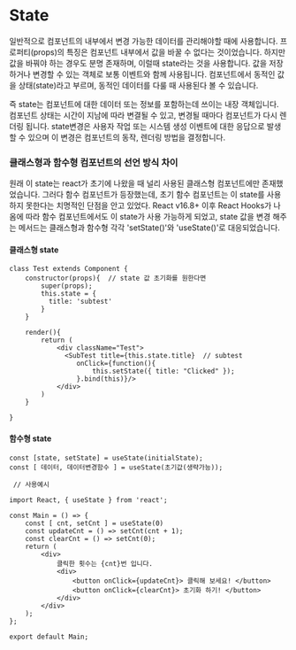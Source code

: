 # State

일반적으로 컴포넌트의 내부에서 변경 가능한 데이터를 관리해야할 때에 사용합니다. 
프로퍼티(props)의 특징은 컴포넌트 내부에서 값을 바꿀 수 없다는 것이었습니다.
하지만 값을 바꿔야 하는 경우도 분명 존재하며, 이럴때 state라는 것을 사용합니다.
값을 저장하거나 변경할 수 있는 객체로 보통 이벤트와 함께 사용됩니다. 
컴포넌트에서 동적인 값을 상태(state)라고 부르며, 동적인 데이터를 다룰 때 사용된다 볼 수 있습니다.

즉 state는 컴포넌트에 대한 데이터 또는 정보를 포함하는데 쓰이는 내장 객체입니다. 컴포넌트 상태는 시간이 지남에 따라 변결될 수 있고, 변경될 때마다 컴포넌트가 다시 렌더링 됩니다. state변경은 사용자 작업 또는 시스템 생성 이벤트에 대한 응답으로 발생할 수 있으며 이 변경은 컴포넌트의 동작, 렌더링 방법을 결정합니다.

### 클래스형과 함수형 컴포넌트의 선언 방식 차이

원래 이 state는 react가 초기에 나왔을 때 널리 사용된 클래스형 컴포넌트에만 존재했었습니다. 그러다 함수 컴포넌트가 등장했는데, 초기 함수 컴포넌트는 이 state를 사용하지 못한다는 치명적인 단점을 안고 있었다. React v16.8+ 이후 React Hooks가 나옴에 따라 함수 컴포넌트에서도 이 state가 사용 가능하게 되었고, state 값을 변경 해주는 메서드는 클래스형과 함수형 각각 'setState()'와 'useState()'로 대응되었습니다.

#### 클래스형 state

```
class Test extends Component {
	constructor(props){  // state 값 초기화를 원한다면
	    super(props);
	    this.state = {
	      title: 'subtest'
	    }
	}
	
	render(){
		return (
		    <div className="Test">
		      <SubTest title={this.state.title}  // subtest
		         onClick={function(){
		        	 this.setState({ title: "Clicked" });
		         }.bind(this)}/>
		    </div>
		)
	}
	
}
```

#### 함수형 state

```
const [state, setState] = useState(initialState);
const [ 데이터, 데이터변경함수 ] = useState(초기값(생략가능));

 // 사용예시

import React, { useState } from 'react';

const Main = () => {
    const [ cnt, setCnt ] = useState(0)
    const updateCnt = () => setCnt(cnt + 1);
    const clearCnt = () => setCnt(0);
    return (
        <div>
            클릭한 횟수는 {cnt}번 입니다.
            <div>
                <button onClick={updateCnt}> 클릭해 보세요! </button>
                <button onClick={clearCnt}> 초기화 하기! </button>
            </div>
        </div>
    );
};

export default Main;
```

